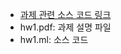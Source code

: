 + [과제 관련 소스 코드 링크](https://github.com/kupl/Compiler2017/tree/master/hw1)<br/>
+ hw1.pdf: 과제 설명 파일<br/>
+ hw1.ml: 소스 코드<br/>

